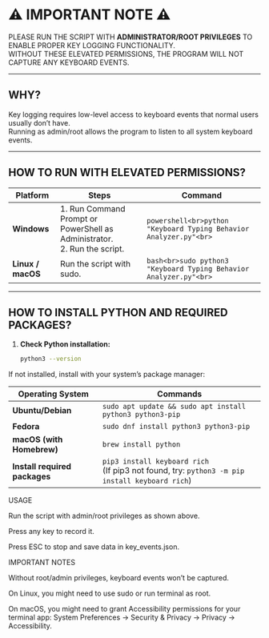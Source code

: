 # ⚠️ IMPORTANT NOTE ⚠️

PLEASE RUN THE SCRIPT WITH **ADMINISTRATOR/ROOT PRIVILEGES** TO ENABLE PROPER KEY LOGGING FUNCTIONALITY.  
WITHOUT THESE ELEVATED PERMISSIONS, THE PROGRAM WILL NOT CAPTURE ANY KEYBOARD EVENTS.

---

## WHY?  
Key logging requires low-level access to keyboard events that normal users usually don’t have.  
Running as admin/root allows the program to listen to all system keyboard events.

---

## HOW TO RUN WITH ELEVATED PERMISSIONS?

| Platform  | Steps                                                    | Command                                              |
|-----------|----------------------------------------------------------|-----------------------------------------------------|
| **Windows** | 1. Run Command Prompt or PowerShell as Administrator.<br>2. Run the script. | ```powershell<br>python "Keyboard Typing Behavior Analyzer.py"<br>``` |
| **Linux / macOS** | Run the script with sudo. | ```bash<br>sudo python3 "Keyboard Typing Behavior Analyzer.py"<br>``` |

---

## HOW TO INSTALL PYTHON AND REQUIRED PACKAGES?

1. **Check Python installation:**  
   ```bash
   python3 --version

   
If not installed, install with your system’s package manager:

| Operating System       | Commands                                                        |
|-----------------------|-----------------------------------------------------------------|
| **Ubuntu/Debian**      | `sudo apt update && sudo apt install python3 python3-pip`       |
| **Fedora**             | `sudo dnf install python3 python3-pip`                          |
| **macOS (with Homebrew)** | `brew install python`                                         |
| **Install required packages** | `pip3 install keyboard rich` <br> (If pip3 not found, try: `python3 -m pip install keyboard rich`) |


USAGE

Run the script with admin/root privileges as shown above.

Press any key to record it.

Press ESC to stop and save data in key_events.json.

IMPORTANT NOTES

Without root/admin privileges, keyboard events won’t be captured.

On Linux, you might need to use sudo or run terminal as root.

On macOS, you might need to grant Accessibility permissions for your terminal app:
System Preferences → Security & Privacy → Privacy → Accessibility.
